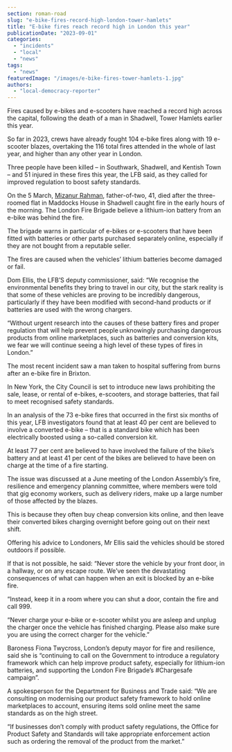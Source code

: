 ```yaml
---
section: roman-road
slug: "e-bike-fires-record-high-london-tower-hamlets"
title: "E-bike fires reach record high in London this year"
publicationDate: "2023-09-01"
categories: 
  - "incidents"
  - "local"
  - "news"
tags: 
  - "news"
featuredImage: "/images/e-bike-fires-tower-hamlets-1.jpg"
authors: 
  - "local-democracy-reporter"
---
```


Fires caused by e-bikes and e-scooters have reached a record high across the capital, following the death of a man in Shadwell, Tower Hamlets earlier this year.

So far in 2023, crews have already fought 104 e-bike fires along with 19 e-scooter blazes, overtaking the 116 total fires attended in the whole of last year, and higher than any other year in London. 

Three people have been killed – in Southwark, Shadwell, and Kentish Town – and 51 injured in these fires this year, the LFB said, as they called for improved regulation to boost safety standards.

On the 5 March, [Mizanur Rahman](https://whitechapellondon.co.uk/man-dies-fire-shadwell-east-london-mizanur-rahman/), father-of-two, 41, died after the three-roomed flat in Maddocks House in Shadwell caught fire in the early hours of the morning. The London Fire Brigade believe a lithium-ion battery from an e-bike was behind the fire. 

The brigade warns in particular of e-bikes or e-scooters that have been fitted with batteries or other parts purchased separately online, especially if they are not bought from a reputable seller.

The fires are caused when the vehicles’ lithium batteries become damaged or fail.

Dom Ellis, the LFB’S deputy commissioner, said: “We recognise the environmental benefits they bring to travel in our city, but the stark reality is that some of these vehicles are proving to be incredibly dangerous, particularly if they have been modified with second-hand products or if batteries are used with the wrong chargers.

“Without urgent research into the causes of these battery fires and proper regulation that will help prevent people unknowingly purchasing dangerous products from online marketplaces, such as batteries and conversion kits, we fear we will continue seeing a high level of these types of fires in London.”

The most recent incident saw a man taken to hospital suffering from burns after an e-bike fire in Brixton.

In New York, the City Council is set to introduce new laws prohibiting the sale, lease, or rental of e-bikes, e-scooters, and storage batteries, that fail to meet recognised safety standards.

In an analysis of the 73 e-bike fires that occurred in the first six months of this year, LFB investigators found that at least 40 per cent are believed to involve a converted e-bike – that is a standard bike which has been electrically boosted using a so-called conversion kit.

At least 77 per cent are believed to have involved the failure of the bike’s battery and at least 41 per cent of the bikes are believed to have been on charge at the time of a fire starting.

The issue was discussed at a June meeting of the London Assembly’s fire, resilience and emergency planning committee, where members were told that gig economy workers, such as delivery riders, make up a large number of those affected by the blazes.

This is because they often buy cheap conversion kits online, and then leave their converted bikes charging overnight before going out on their next shift.

Offering his advice to Londoners, Mr Ellis said the vehicles should be stored outdoors if possible.

If that is not possible, he said: “Never store the vehicle by your front door, in a hallway, or on any escape route. We’ve seen the devastating consequences of what can happen when an exit is blocked by an e-bike fire.

“Instead, keep it in a room where you can shut a door, contain the fire and call 999.

“Never charge your e-bike or e-scooter whilst you are asleep and unplug the charger once the vehicle has finished charging. Please also make sure you are using the correct charger for the vehicle.”

Baroness Fiona Twycross, London’s deputy mayor for fire and resilience, said she is “continuing to call on the Government to introduce a regulatory framework which can help improve product safety, especially for lithium-ion batteries, and supporting the London Fire Brigade’s #Chargesafe campaign”.

A spokesperson for the Department for Business and Trade said: “We are consulting on modernising our product safety framework to hold online marketplaces to account, ensuring items sold online meet the same standards as on the high street.

“If businesses don’t comply with product safety regulations, the Office for Product Safety and Standards will take appropriate enforcement action such as ordering the removal of the product from the market.”


